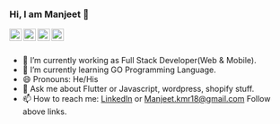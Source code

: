 ### Hi, I am Manjeet 👋


</a>
<a href="https://www.linkedin.com/in/manjeetkmr18/">
  <img align="left" alt="Manjeet's Linkdein" width="22px" src="https://cdn.jsdelivr.net/npm/simple-icons@v3/icons/linkedin.svg" />
</a>
<!-- <a href="https://github.com/manjeetkmr18">
  <img align="left" alt="Manjeet's Github" width="22px" src="https://cdn.jsdelivr.net/npm/simple-icons@v3/icons/github.svg" />
</a> -->
<a href="https://www.upwork.com/o/profiles/users/~01c15f3e6f7617f5f4/">
  <img align="left" alt="Manjeet's Telegram" width="22px" src="https://cdn.jsdelivr.net/npm/simple-icons@v3/icons/upwork.svg" />
</a>
<a href="https://www.instagram.com/manjeet.kmr18/">
  <img align="left" alt="Manjeet's Instagram" width="22px" src="https://cdn.jsdelivr.net/npm/simple-icons@v3/icons/instagram.svg" />
</a>
<a href=https://www.facebook.com/manjeetkmr9843">
  <img align="left" alt="Manjeet's Facebook" width="22px" src="https://cdn.jsdelivr.net/npm/simple-icons@v3/icons/facebook.svg" />
</a>

<br/>
<br/>

- 🔭 I’m currently working as Full Stack Developer(Web & Mobile).
- 🌱 I’m currently learning GO Programming Language.
- 😄 Pronouns: He/His
- 💬 Ask me about Flutter or Javascript, wordpress, shopify stuff.
- 📫 How to reach me: [LinkedIn]( https://www.linkedin.com/in/manjeetkmr18/) or Manjeet.kmr18@gmail.com Follow above links.
